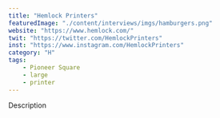 ```yaml
---
title: "Hemlock Printers"
featuredImage: "./content/interviews/imgs/hamburgers.png"
website: "https://www.hemlock.com/"
twit: "https://twitter.com/HemlockPrinters"
inst: "https://www.instagram.com/HemlockPrinters"
category: "H"
tags:
    - Pioneer Square
    - large
    - printer
---
```


Description
